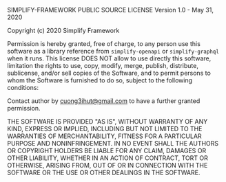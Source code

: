 SIMPLIFY-FRAMEWORK PUBLIC SOURCE LICENSE
Version 1.0 - May 31, 2020

Copyright (c) 2020 Simplify Framework

Permission is hereby granted, free of charge, to any person use this software
as a library reference from `simplify-openapi` or `simplify-graphql` when it runs.
This license DOES NOT allow to use directly this software, limitation the rights
to use, copy, modify, merge, publish, distribute, sublicense, and/or sell
copies of the Software, and to permit persons to whom the Software is
furnished to do so, subject to the following conditions:

Contact author by cuong3ihut@gmail.com to have a further granted permission.

THE SOFTWARE IS PROVIDED "AS IS", WITHOUT WARRANTY OF ANY KIND, EXPRESS OR
IMPLIED, INCLUDING BUT NOT LIMITED TO THE WARRANTIES OF MERCHANTABILITY,
FITNESS FOR A PARTICULAR PURPOSE AND NONINFRINGEMENT. IN NO EVENT SHALL THE
AUTHORS OR COPYRIGHT HOLDERS BE LIABLE FOR ANY CLAIM, DAMAGES OR OTHER
LIABILITY, WHETHER IN AN ACTION OF CONTRACT, TORT OR OTHERWISE, ARISING FROM,
OUT OF OR IN CONNECTION WITH THE SOFTWARE OR THE USE OR OTHER DEALINGS IN THE
SOFTWARE.
